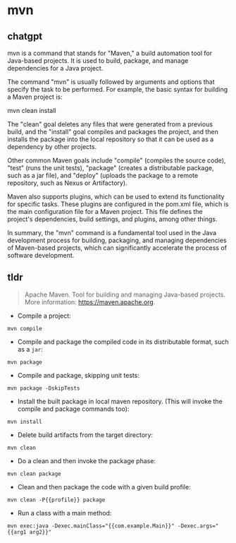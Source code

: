 # mvn 
## chatgpt 
mvn is a command that stands for "Maven," a build automation tool for Java-based projects. It is used to build, package, and manage dependencies for a Java project.

The command "mvn" is usually followed by arguments and options that specify the task to be performed. For example, the basic syntax for building a Maven project is:

mvn clean install

The "clean" goal deletes any files that were generated from a previous build, and the "install" goal compiles and packages the project, and then installs the package into the local repository so that it can be used as a dependency by other projects.

Other common Maven goals include "compile" (compiles the source code), "test" (runs the unit tests), "package" (creates a distributable package, such as a jar file), and "deploy" (uploads the package to a remote repository, such as Nexus or Artifactory).

Maven also supports plugins, which can be used to extend its functionality for specific tasks. These plugins are configured in the pom.xml file, which is the main configuration file for a Maven project. This file defines the project's dependencies, build settings, and plugins, among other things.

In summary, the "mvn" command is a fundamental tool used in the Java development process for building, packaging, and managing dependencies of Maven-based projects, which can significantly accelerate the process of software development. 

## tldr 
 
> Apache Maven.
> Tool for building and managing Java-based projects.
> More information: <https://maven.apache.org>.

- Compile a project:

`mvn compile`

- Compile and package the compiled code in its distributable format, such as a `jar`:

`mvn package`

- Compile and package, skipping unit tests:

`mvn package -DskipTests`

- Install the built package in local maven repository. (This will invoke the compile and package commands too):

`mvn install`

- Delete build artifacts from the target directory:

`mvn clean`

- Do a clean and then invoke the package phase:

`mvn clean package`

- Clean and then package the code with a given build profile:

`mvn clean -P{{profile}} package`

- Run a class with a main method:

`mvn exec:java -Dexec.mainClass="{{com.example.Main}}" -Dexec.args="{{arg1 arg2}}"`
